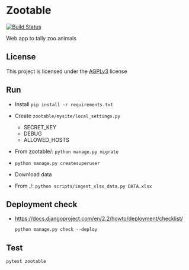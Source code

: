 # Zootable

[![Build Status](https://travis-ci.org/falkben/zootable.svg?branch=master)](https://travis-ci.org/falkben/zootable)

Web app to tally zoo animals

## License

This project is licensed under the [AGPLv3](http://www.gnu.org/licenses/agpl-3.0.html) license

## Run

- Install `pip install -r requirements.txt`

- Create `zootable/mysite/local_settings.py`

  - SECRET_KEY
  - DEBUG
  - ALLOWED_HOSTS

- From zootable/: `python manage.py migrate`

- `python manage.py createsuperuser`

- Download data

- From ./: `python scripts/ingest_xlsx_data.py DATA.xlsx`

## Deployment check

- https://docs.djangoproject.com/en/2.2/howto/deployment/checklist/

  `python manage.py check --deploy`

## Test

`pytest zootable`
